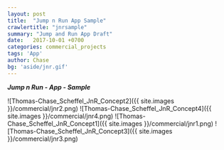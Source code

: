 ```yaml
---
layout: post
title:  "Jump n Run App Sample"
crawlertitle: "jnrsample"
summary: "Jump and Run App Draft"
date:   2017-10-01 +0700
categories: commercial_projects
tags: 'App'
author: Chase
bg: 'aside/jnr.gif'
---
```

*__Jump n Run - App - Sample__ <br>*


![Thomas-Chase_Scheffel_JnR_Concept2]({{ site.images }}/commercial/jnr2.png)
![Thomas-Chase_Scheffel_JnR_Concept4]({{ site.images }}/commercial/jnr4.png)
![Thomas-Chase_Scheffel_JnR_Concept1]({{ site.images }}/commercial/jnr1.png)
![Thomas-Chase_Scheffel_JnR_Concept3]({{ site.images }}/commercial/jnr3.png)




